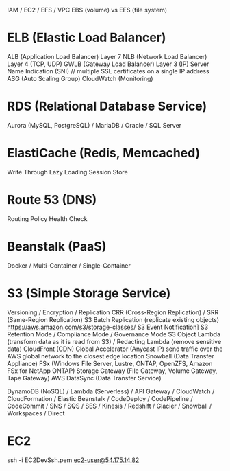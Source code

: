 IAM / EC2 / EFS / VPC
EBS (volume) vs EFS (file system)
# ELB (Elastic Load Balancer)
ALB (Application Load Balancer) Layer 7
NLB (Network Load Balancer) Layer 4 (TCP, UDP)
GWLB (Gateway Load Balancer) Layer 3 (IP)
Server Name Indication (SNI) // multiple SSL certificates on a single IP address
ASG (Auto Scaling Group)
CloudWatch (Monitoring)
# RDS (Relational Database Service)
Aurora (MySQL, PostgreSQL) / MariaDB / Oracle / SQL Server
# ElastiCache (Redis, Memcached)
Write Through
Lazy Loading
Session Store
# Route 53 (DNS)
Routing Policy
Health Check
# Beanstalk (PaaS)
Docker / Multi-Container / Single-Container
# S3 (Simple Storage Service)
Versioning / Encryption / Replication
CRR (Cross-Region Replication) / SRR (Same-Region Replication)
S3 Batch Replication (replicate existing objects)
https://aws.amazon.com/s3/storage-classes/
S3 Event Notification]
S3 Retention Mode / Compliance Mode / Governance Mode
S3 Object Lambda (transform data as it is read from S3) / Redacting Lambda (remove sensitive data)
CloudFront (CDN)
Global Accelerator (Anycast IP) send traffic over the AWS global network to the closest edge location
Snowball (Data Transfer Appliance)
FSx (Windows File Server, Lustre, ONTAP, OpenZFS, Amazon FSx for NetApp ONTAP)
Storage Gateway (File Gateway, Volume Gateway, Tape Gateway)
AWS DataSync (Data Transfer Service)

DynamoDB (NoSQL) / Lambda (Serverless) / API Gateway / CloudWatch / CloudFormation / Elastic Beanstalk / CodeDeploy / CodePipeline / CodeCommit / SNS / SQS / SES / Kinesis / Redshift / Glacier / Snowball / Workspaces / Direct
# EC2
ssh -i EC2DevSsh.pem ec2-user@54.175.14.82
